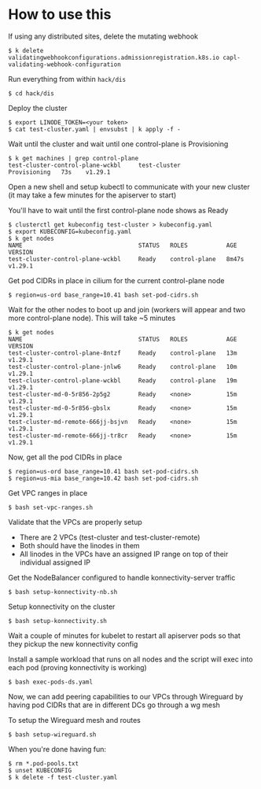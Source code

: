 
# How to use this

If using any distributed sites, delete the mutating webhook
```
$ k delete validatingwebhookconfigurations.admissionregistration.k8s.io capl-validating-webhook-configuration
```

Run everything from within `hack/dis`
```
$ cd hack/dis
```

Deploy the cluster
```
$ export LINODE_TOKEN=<your token>
$ cat test-cluster.yaml | envsubst | k apply -f -
```

Wait until the cluster and wait until one control-plane is Provisioning
```
$ k get machines | grep control-plane
test-cluster-control-plane-wckbl     test-cluster                           Provisioning   73s    v1.29.1
```

Open a new shell and setup kubectl to communicate with your new cluster (it may take a few minutes for the apiserver to start)

You'll have to wait until the first control-plane node shows as Ready
```
$ clusterctl get kubeconfig test-cluster > kubeconfig.yaml
$ export KUBECONFIG=kubeconfig.yaml
$ k get nodes
NAME                                 STATUS   ROLES           AGE     VERSION
test-cluster-control-plane-wckbl     Ready    control-plane   8m47s   v1.29.1
```

Get pod CIDRs in place in cilium for the current control-plane node

```
$ region=us-ord base_range=10.41 bash set-pod-cidrs.sh
```

Wait for the other nodes to boot up and join (workers will appear and two more control-plane node). This will take ~5 minutes

```
$ k get nodes
NAME                                 STATUS   ROLES           AGE   VERSION
test-cluster-control-plane-8ntzf     Ready    control-plane   13m   v1.29.1
test-cluster-control-plane-jnlw6     Ready    control-plane   10m   v1.29.1
test-cluster-control-plane-wckbl     Ready    control-plane   19m   v1.29.1
test-cluster-md-0-5r856-2p5g2        Ready    <none>          15m   v1.29.1
test-cluster-md-0-5r856-gbslx        Ready    <none>          15m   v1.29.1
test-cluster-md-remote-666jj-bsjvn   Ready    <none>          15m   v1.29.1
test-cluster-md-remote-666jj-tr8cr   Ready    <none>          15m   v1.29.1
```

Now, get all the pod CIDRs in place
```
$ region=us-ord base_range=10.41 bash set-pod-cidrs.sh
$ region=us-mia base_range=10.42 bash set-pod-cidrs.sh
```

Get VPC ranges in place
```
$ bash set-vpc-ranges.sh
```

Validate that the VPCs are properly setup

 - There are 2 VPCs (test-cluster and test-cluster-remote)
 - Both should have the linodes in them
 - All linodes in the VPCs have an assigned IP range on top of their individual assigned IP

Get the NodeBalancer configured to handle konnectivity-server traffic
```
$ bash setup-konnectivity-nb.sh
```

Setup konnectivity on the cluster
```
$ bash setup-konnectivity.sh 
```

Wait a couple of minutes for kubelet to restart all apiserver pods so that they pickup the new konnectivity config

Install a sample workload that runs on all nodes and the script will exec into each pod (proving konnectivity is working)
```
$ bash exec-pods-ds.yaml
```

Now, we can add peering capabilities to our VPCs through Wireguard by having pod CIDRs that are in different DCs go through a wg mesh

To setup the Wireguard mesh and routes
```
$ bash setup-wireguard.sh 
```

When you're done having fun:
```
$ rm *.pod-pools.txt
$ unset KUBECONFIG
$ k delete -f test-cluster.yaml
```
